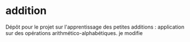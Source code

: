 # addition
Dépôt pour le projet sur l'apprentissage des petites additions : application sur des opérations arithmético-alphabétiques.
je modifie